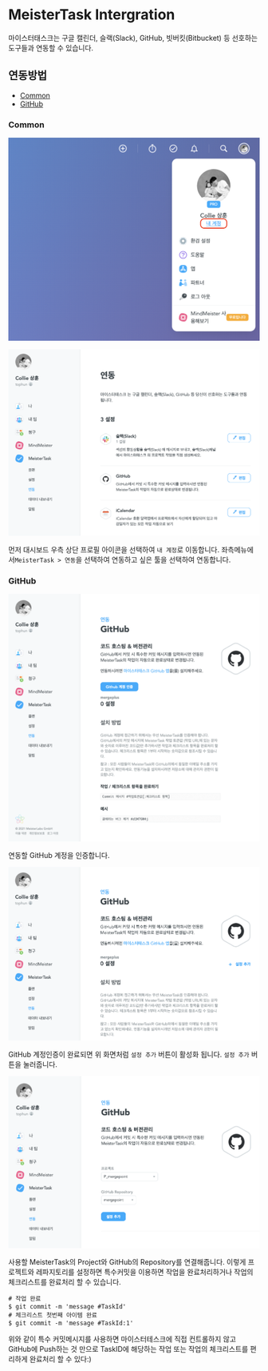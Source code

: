 # MeisterTask Intergration

마이스터태스크는 구글 캘린더, 슬랙(Slack), GitHub, 빗버킷(Bitbucket) 등 선호하는 도구들과 연동할 수 있습니다.

## 연동방법

- [Common](#common)
- [GitHub](#github)

### Common

![common_img1](https://github.com/mergeplus/Wiki/blob/main/MesiterTask/common_img1.png)

![common_img2](https://github.com/mergeplus/Wiki/blob/main/MesiterTask/common_img2.png)

먼저 대시보드 우측 상단 프로필 아이콘을 선택하여 `내 계정`로 이동합니다.
좌측메뉴에서`MeisterTask > 연동`을 선택하여 연동하고 싶은 툴을 선택하여 연동합니다.

### GitHub

![github_img1](https://github.com/mergeplus/Wiki/blob/main/MesiterTask/github_img1.png)

연동할 GitHub 계정을 인증합니다.

![github_img2](https://github.com/mergeplus/Wiki/blob/main/MesiterTask/github_img2.png)

GitHub 계정인증이 완료되면 위 화면처럼 `설정 추가` 버튼이 활성화 됩니다.
`설정 추가` 버튼을 눌러줍니다.

![github_img3](https://github.com/mergeplus/Wiki/blob/main/MesiterTask/github_img3.png)

사용할 MeisterTask의 Project와 GitHub의 Repository를 연결해줍니다.
이렇게 프로젝트와 레파지토리를 설정하면 특수커밋을 이용하면 작업을 완료처리하거나 작업의 체크리스트를 완료처리 할 수 있습니다.

````
# 작업 완료
$ git commit -m 'message #TaskId'
# 체크리스트 첫번째 아이템 완료
$ git commit -m 'message #TaskId:1'
````

위와 같이 특수 커밋메시지를 사용하면 마이스터테스크에 직접 컨트롤하지 않고 GitHub에 Push하는 것 만으로 TaskID에 해당하는 작업 또는 작업의 체크리스트를 편리하게 완료처리 할 수 있다:)





